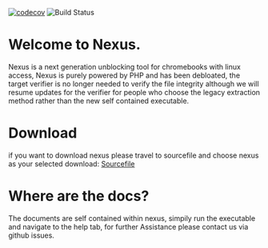 [![codecov](https://codecov.io/gh/rainsoftware/Nexus-Final/graph/badge.svg?token=V10XV02PK2)](https://codecov.io/gh/rainsoftware/Nexus-Final) ![Build Status](https://github.com//rainsoftware/Nexus-Final/actions/workflows/php.yml/badge.svg)



# Welcome to Nexus.
Nexus is a next generation unblocking tool for chromebooks with linux access, Nexus is purely powered by PHP and has been debloated, the target verifier is no longer needed to verify the file integrity although we will resume updates for the verifier for people who choose the legacy extraction method rather than the new self contained executable.

# Download
if you want to download nexus please travel to sourcefile and choose nexus as your selected download: [Sourcefile](https://rainsoftware.github.io/Sourcefile-Website-Revamped/download/)

# Where are the docs?
The documents are self contained within nexus, simpily run the executable and navigate to the help tab, for further Assistance please contact us via github issues.
